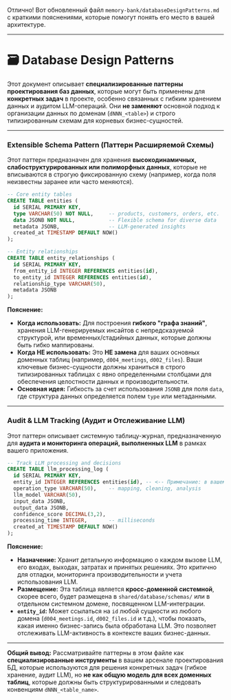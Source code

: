 Отлично! Вот обновленный файл `memory-bank/databaseDesignPatterns.md` с краткими пояснениями, которые помогут понять его место в вашей архитектуре.

---

# 🗃️ Database Design Patterns

Этот документ описывает **специализированные паттерны проектирования баз данных**, которые могут быть применены для **конкретных задач** в проекте, особенно связанных с гибким хранением данных и аудитом LLM-операций. Они **не заменяют** основной подход к организации данных по доменам (`dNNN_<table>`) и строго типизированным схемам для корневых бизнес-сущностей.

---

### Extensible Schema Pattern (Паттерн Расширяемой Схемы)

Этот паттерн предназначен для хранения **высокодинамичных, слабоструктурированных или полиморфных данных**, которые не вписываются в строгую фиксированную схему (например, когда поля неизвестны заранее или часто меняются).

```sql
-- Core entity tables
CREATE TABLE entities (
  id SERIAL PRIMARY KEY,
  type VARCHAR(50) NOT NULL,     -- products, customers, orders, etc.
  data JSONB NOT NULL,           -- Flexible schema for diverse data
  metadata JSONB,                -- LLM-generated insights
  created_at TIMESTAMP DEFAULT NOW()
);

-- Entity relationships
CREATE TABLE entity_relationships (
  id SERIAL PRIMARY KEY,
  from_entity_id INTEGER REFERENCES entities(id),
  to_entity_id INTEGER REFERENCES entities(id),
  relationship_type VARCHAR(50),
  metadata JSONB
);
```

**Пояснение:**

- **Когда использовать:** Для построения **гибкого "графа знаний"**, хранения LLM-генерируемых инсайтов с непредсказуемой структурой, или временных/стадийных данных, которые должны быть гибко маппированы.
- **Когда НЕ использовать:** Это **НЕ замена** для ваших основных доменных таблиц (например, `d004_meetings`, `d002_files`). Ваши ключевые бизнес-сущности должны храниться в строго типизированных таблицах с явно определенными столбцами для обеспечения целостности данных и производительности.
- **Основная идея:** Гибкость за счет использования `JSONB` для поля `data`, где структура данных определяется полем `type` или метаданными.

---

### Audit & LLM Tracking (Аудит и Отслеживание LLM)

Этот паттерн описывает системную таблицу-журнал, предназначенную для **аудита и мониторинга операций, выполненных LLM** в рамках вашего приложения.

```sql
-- Track LLM processing and decisions
CREATE TABLE llm_processing_log (
  id SERIAL PRIMARY KEY,
  entity_id INTEGER REFERENCES entities(id), -- <-- Примечание: в вашем проекте может ссылаться на любой dNNN_<table>.id
  operation_type VARCHAR(50),    -- mapping, cleaning, analysis
  llm_model VARCHAR(50),
  input_data JSONB,
  output_data JSONB,
  confidence_score DECIMAL(3,2),
  processing_time INTEGER,       -- milliseconds
  created_at TIMESTAMP DEFAULT NOW()
);
```

**Пояснение:**

- **Назначение:** Хранит детальную информацию о каждом вызове LLM, его входах, выходах, затратах и принятых решениях. Это критично для отладки, мониторинга производительности и учета использования LLM.
- **Размещение:** Эта таблица является **кросс-доменной системной**, скорее всего, будет размещена в `shared/database/schemas/` или в отдельном системном домене, посвященном LLM-интеграции.
- **`entity_id`:** Может ссылаться на `id` любой сущности из любого домена (`d004_meetings.id`, `d002_files.id` и т.д.), чтобы показать, какая именно бизнес-запись была обработана LLM. Это позволяет отслеживать LLM-активность в контексте ваших бизнес-данных.

---

**Общий вывод:** Рассматривайте паттерны в этом файле как **специализированные инструменты** в вашем арсенале проектирования БД, которые используются для решения конкретных задач (гибкое хранение, аудит LLM), но **не как общую модель для всех доменных таблиц**, которые должны быть структурированными и следовать конвенциям `dNNN_<table_name>`.

